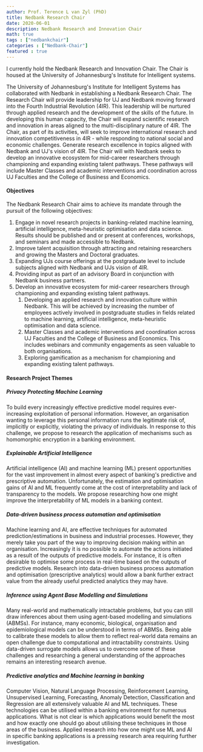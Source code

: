 ```yaml
---
author: Prof. Terence L van Zyl (PhD)
title: Nedbank Research Chair
date: 2020-06-01
description: Nedbank Research and Innovation Chair
math: true
tags : ["nedbankchair"]
categories : ["Nedbank-Chair"]
featured : true
---
```


I currently hold the Nedbank Research and Innovation Chair. The Chair is housed at the University of Johannesburg's Institute for Intelligent systems.
<!--more-->
The University of Johannesburg's Institute for Intelligent Systems has collaborated with Nedbank in establishing a Nedbank Research Chair. The Research Chair will provide leadership for UJ and Nedbank moving forward into the Fourth Industrial Revolution (4IR). This leadership will be nurtured through applied research and the development of the skills of the future. In developing this human capacity, the Chair will expand scientific research and innovation in areas aligned to the multi-disciplinary nature of 4IR. The Chair, as part of its activities, will seek to improve international research and innovation competitiveness in 4IR - while responding to national social and economic challenges. Generate research excellence in topics aligned with Nedbank and UJ's vision of 4IR. The Chair will with Nedbank seeks to develop an innovative ecosystem for mid-career researchers through championing and expanding existing talent pathways. These pathways will include Master Classes and academic interventions and coordination across UJ Faculties and the College of Business and Economics.



#### Objectives

The Nedbank Research Chair aims to achieve its mandate through the pursuit of the following objectives:

1. Engage in novel research projects in banking-related machine learning, artificial intelligence, meta-heuristic optimisation and data science. Results should be published and or present at conferences, workshops, and seminars and made accessible to Nedbank.
2. Improve talent acquisition through attracting and retaining researchers and growing the Masters and Doctoral graduates.
3. Expanding UJs course offerings at the postgraduate level to include subjects aligned with Nedbank and UJs vision of 4IR.
4. Providing input as part of an advisory Board in conjunction with Nedbank business partners.
5. Develop an innovative ecosystem for mid-career researchers through championing and expanding existing talent pathways. 
   1. Developing an applied research and innovation culture within Nedbank. This will be achieved by increasing the number of employees actively involved in postgraduate studies in fields related to machine learning, artificial intelligence, meta-heuristic optimisation and data science.
   2. Master Classes and academic interventions and coordination across UJ Faculties and the College of Business and Economics. This includes webinars and community engagements as seen valuable to both organisations.
   3. Exploring gamification as a mechanism for championing and expanding existing talent pathways.

#### Research Project Themes

##### Privacy Protecting Machine Learning

To build every increasingly effective predictive model requires ever-increasing exploitation of personal information. However, an organisation wanting to leverage this personal information runs the legitimate risk of, implicitly or explicitly, violating the privacy of individuals. In response to this challenge, we propose to research the application of mechanisms such as homomorphic encryption in a banking environment.

##### Explainable Artificial Intelligence

Artificial intelligence (AI) and machine learning (ML) present opportunities for the vast improvement in almost every aspect of banking's predictive and prescriptive automation. Unfortunately, the estimation and optimisation gains of AI and ML frequently come at the cost of interpretability and lack of transparency to the models. We propose researching how one might improve the interpretability of ML models in a banking context.

##### Data-driven business process automation and optimisation

Machine learning and AI, are effective techniques for automated prediction/estimations in business and industrial processes. However, they merely take you part of the way to improving decision making within an organisation. Increasingly it is no possible to automate the actions initiated as a result of the outputs of predictive models. For instance, it is often desirable to optimise some process in real-time based on the outputs of predictive models. Research into data-driven business process automation and optimisation (prescriptive analytics) would allow a bank further extract value from the already useful predicted analytics they may have.

##### Inference using Agent Base Modelling and Simulations

Many real-world and mathematically intractable problems, but you can still draw inferences about them using agent-based modelling and simulations (ABMSs). For instance, many economic, biological, organisation and epidemiological models can be understood in terms of ABMSs. Being able to calibrate these models to allow them to reflect real-world data remains an open challenge due to computational and intractability constraints. Using data-driven surrogate models allows us to overcome some of these challenges and researching a general understanding of the approaches remains an interesting research avenue.

##### Predictive analytics and Machine learning in banking

Computer Vision, Natural Language Processing, Reinforcement Learning, Unsupervised Learning, Forecasting, Anomaly Detection, Classification and Regression are all extensively valuable AI and ML techniques. These technologies can be utilised within a banking environment for numerous applications. What is not clear is which applications would benefit the most and how exactly one should go about utilising these techniques in those areas of the business. Applied research into how one might use ML and AI in specific banking applications is a pressing research area requiring further investigation.
